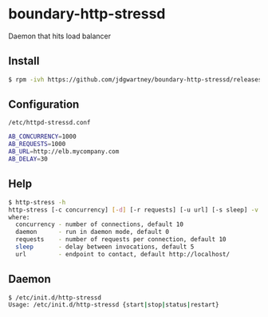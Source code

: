 boundary-http-stressd
=====================

Daemon that hits load balancer

Install
--------

```bash
$ rpm -ivh https://github.com/jdgwartney/boundary-http-stressd/releases/download/RE-01.00.00/boundary-http-stressd-01.00.00-1.noarch.rpm
```
Configuration
-------------
`/etc/httpd-stressd.conf`

```bash
AB_CONCURRENCY=1000
AB_REQUESTS=1000
AB_URL=http://elb.mycompany.com
AB_DELAY=30
```
Help
----
```bash
$ http-stress -h
http-stress [-c concurrency] [-d] [-r requests] [-u url] [-s sleep] -v
where:
  concurrency - number of connections, default 10
  daemon      - run in daemon mode, default 0
  requests    - number of requests per connection, default 10
  sleep       - delay between invocations, default 5
  url         - endpoint to contact, default http://localhost/
```

Daemon
------
```bash
$ /etc/init.d/http-stressd
Usage: /etc/init.d/http-stressd {start|stop|status|restart}
```
